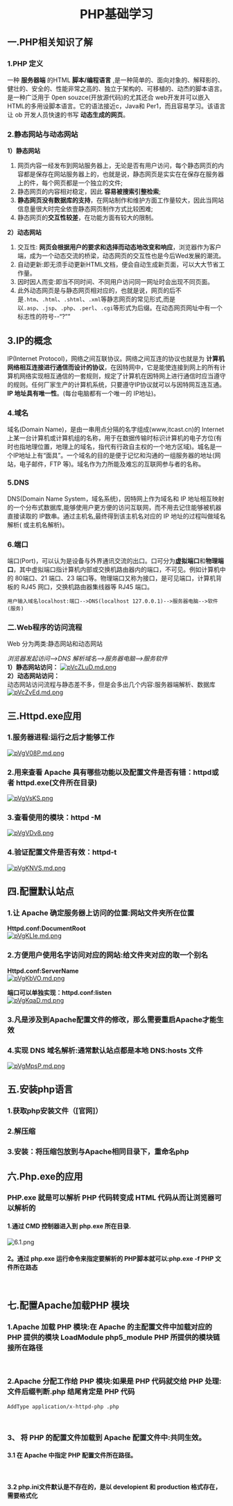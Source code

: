 # <center> PHP基础学习</center>  

## 一.PHP相关知识了解  

### 1.PHP 定义  

一种 **服务器端** 的HTML **脚本/编程语言** ,是一种简单的、面向对象的、解释影的、健壮的、安全的、性能非常之高的、独立于架构的、可移植的、动杰的脚本语言。是一种广泛用于 0pen souzce(开放源代码)的尤其还合 web开发并可以嵌入HTML的多用设脚本语言。它的语法接近c，Java和 Per1，而且容易学习。该语言让 ob 开发人员快速的书写 **动态生成的网页**。  

### 2.静态网站与动态网站  

**1）静态网站**  

1. 网页内容一经发布到网站服务器上，无论是否有用户访问，每个静态网页的内容都是保存在网站服务器上的，也就是说，静态网页是实实在在保存在服务器上的件，每个网页都是一个独立的文件;
2. 静态网页的内容相对稳定，因此 **容易被搜索引整检索**;
3. **静态网页没有数据库的支持**，在网站制作和维护方面工作量较大，因此当网站信息量很大时完全依壹静态网页制作方式比较困难;
4. 静态网页的**交互性较差**，在功能方面有较大的限制。  

**2）动态网站**  

1. 交互性: **网页会根据用户的要求和选择而动态地改变和响应**，浏览器作为客户端，成为一个动态交流的桥梁，动态网页的交互性也是今后Wed发展的潮流。
2. 自动更新:即无须手动更新HTML文档，便会自动生成新页面，可以大大节省工作量。
3. 因时因人而变:即当不同时间、不同用户访问同一网址时会出现不同页面。
4. 此外动态网页是与静态网页相对应的，也就是说，网页的后不是`.htm`、`.html`、`.shtml`、`.xml`等静志网页的常见形式,而是以`.asp`、`.jsp`、`.php`、`.perl`、`.cgi`等形式为后缀。在动态网页网址中有一个标志性的符号--“?””

## 3.IP的概念  

IP(Internet Protocol)，网络之间互联协议。网络之间互连的协议也就是为 **计算机网络相互连接进行通信而设计的协议**，在因特网中，它是能使连接到网上的所有计算机网络实现相互通信的一套规则，规定了计算机在因特网上进行通信时应当遵守的规则。任何厂家生产的计算机系统，只要遵守IP协议就可以与因特网互连互通。**IP 地址具有唯一性**。(每台电脑都有一个唯一的 IP地址)。  

### 4.域名  

域名(Domain Name)，是由一串用点分隔的名字组成(www,itcast.cn)的 Internet上某一台计算机或计算机组的名称，用于在数据传输时标识计算机的电子方位(有时也指地理位置，地理上的域名，指代有行政自主权的一个地方区域)。城名是一个IP地址上有“面具”。一个域名的目的是便于记忆和沟通的一组服务器的地址(网站，电子邮件，FTP 等)。域名作为力所能及难忘的互联网参与者的名称。  

### 5.DNS  

DNS(Domain Name System，域名系统)，因特网上作为域名和 IP 地址相互映射的一个分布式数据库,能够使用户更方便的访问互联网，而不用去记住能够被机器直接读取的 IP数串。通过主机名,最终得到该主机名对应的 IP 地址的过程叫做域名解析( 或主机名解析)。  

### 6.端口  

端口(Port)，可以认为是设备与外界通讯交流的出口。口可分为**虚拟端口**和**物理端口**，其中虚拟端口指计算机内部或交换机路由器内的端口，不可见。例如计算机中的 80端口、21 端口、23 端口等。物理端口又称为接口，是可见端口，计算机背板的 RJ45 网口，交换机路由器集线器等 RJ45 端口。  

```用户输入域名localhost:端口-->DNS(localhost 127.0.0.1)-->服务器电脑-->软件(服务)```  

### 二.Web程序的访问流程  

Web 分为两类:静态网站和动态网站  

*浏览器发起访问-->DNS 解析域名-->服务器电脑-->服务软件*  
**1）静态网站访问：**
[![pVcZLuD.md.png](https://s21.ax1x.com/2025/08/30/pVcZLuD.md.png)](https://imgse.com/i/pVcZLuD)  
**2）动态网站访问：**  
动态网站访问流程与静态差不多，但是会多出几个内容:服务器端解析、数据库
[![pVcZvEd.md.png](https://s21.ax1x.com/2025/08/30/pVcZvEd.md.png)](https://imgse.com/i/pVcZvEd)  

## 三.Httpd.exe应用  

### 1.服务器进程:运行之后才能够工作  

[![pVgV08P.md.png](https://s21.ax1x.com/2025/09/02/pVgV08P.md.png)](https://imgse.com/i/pVgV08P)  

### 2.用来查看 Apache 具有哪些功能以及配置文件是否有错：httpd或者 httpd.exe(文件所在目录)  

[![pVgVsKS.png](https://s21.ax1x.com/2025/09/02/pVgVsKS.png)](https://imgse.com/i/pVgVsKS)  

### 3.查看使用的模块：httpd -M  

[![pVgVDv8.png](https://s21.ax1x.com/2025/09/02/pVgVDv8.png)](https://imgse.com/i/pVgVDv8)  

### 4.验证配置文件是否有效：httpd-t  

[![pVgKNVS.md.png](https://s21.ax1x.com/2025/09/02/pVgKNVS.md.png)](https://imgse.com/i/pVgKNVS)  

## 四.配置默认站点  

### 1.让 Apache 确定服务器上访问的位置:网站文件夹所在位置  

**Httpd.conf:DocumentRoot**  
[![pVgKLIe.md.png](https://s21.ax1x.com/2025/09/02/pVgKLIe.md.png)](https://imgse.com/i/pVgKLIe)

### 2.方便用户使用名字访问对应的网站:给文件夹对应的取一个别名  

**Httpd.conf:ServerName**  
[![pVgKbVO.md.png](https://s21.ax1x.com/2025/09/02/pVgKbVO.md.png)](https://imgse.com/i/pVgKbVO)

**端口可以单独实现：httpd.conf:listen**  
[![pVgKqaD.md.png](https://s21.ax1x.com/2025/09/02/pVgKqaD.md.png)](https://imgse.com/i/pVgKqaD)  

### **3.凡是涉及到Apache配置文件的修改，那么需要重启Apache才能生效**  

### 4.实现 DNS 域名解析:通常默认站点都是本地 DNS:hosts 文件  

[![pVgMpsP.md.png](https://s21.ax1x.com/2025/09/02/pVgMpsP.md.png)](https://imgse.com/i/pVgMpsP)  

## 五.安装php语言  

### 1.获取php安装文件（[官网]）  

### 2.解压缩  

### 3.安装：将压缩包放到与Apache相同目录下，重命名php  

## 六.Php.exe的应用  

### PHP.exe 就是可以解析 PHP 代码转变成 HTML 代码从而让浏览器可以解析的

#### 1.通过 CMD 控制器进入到 php.exe 所在目录.

![6.1.png](https://github.com/Huang-823/Basic-Learning-of-PHP/tree/main/Pic-file/6.1.png)  

#### 2。通过 php.exe 运行命令来指定要解析的 PHP脚本就可以:php.exe -f PHP 文件所在路态  

` `

## 七.配置Apache加载PHP 模块  

### 1.Apache 加载 PHP 模块:在 Apache 的主配置文件中加载对应的 PHP 提供的模块 LoadModule php5_module PHP 所提供的模块链接所在路径  

` `

### 2.Apache 分配工作给 PHP 模块:如果是 PHP 代码就交给 PHP 处理:文件后缀判断.php 结尾肯定是 PHP 代码  

`AddType application/x-httpd-php .php`  

` `  

### 3、 将 PHP 的配置文件加载到 Apache 配置文件中:共同生效。

#### 3.1 在 Apache 中指定 PHP 配置文件所在路径。

` `

#### 3.2 php.ini文件默认是不存在的，是以 developient 和 production 格式存在，需要格式化

` `




